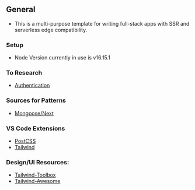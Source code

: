 ## General

- This is a multi-purpose template for writing full-stack apps with SSR and serverless edge compatibility.

### Setup

- Node Version currently in use is v16.15.1

### To Research

- [Authentication](https://next-auth.js.org)

### Sources for Patterns

- [Mongoose/Next](https://itnext.io/using-mongoose-with-next-js-11-b2a08ff2dd3c)

### VS Code Extensions

- [PostCSS](https://marketplace.visualstudio.com/items?itemName=csstools.postcss)
- [Tailwind](https://marketplace.visualstudio.com/items?itemName=bradlc.vscode-tailwindcss)

### Design/UI Resources:

- [Tailwind-Toolbox](https://www.tailwindtoolbox.com/)
- [Tailwind-Awesome](https://www.tailwindawesome.com/)
